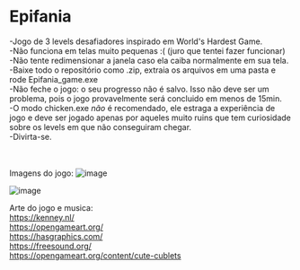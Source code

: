 # Epifania
-Jogo de 3 levels desafiadores inspirado em World's Hardest Game.  <br>
-Não funciona em telas muito pequenas :( (juro que tentei fazer funcionar) <br>
-Não tente redimensionar a janela caso ela caiba normalmente em sua tela. <br>
-Baixe todo o repositório como .zip, extraia os arquivos em uma pasta e rode Epifania_game.exe <br>
-Não feche o jogo: o seu progresso não é salvo.  Isso não deve ser um problema, pois o jogo provavelmente será concluido em menos de 15min. <br>
-O modo chicken.exe *não* é recomendado, ele estraga a experiência de jogo e deve ser jogado apenas por aqueles muito ruins que tem curiosidade sobre os levels em que não conseguiram chegar. <br>
-Divirta-se. <br>
<br>
<br>

Imagens do jogo:
![image](https://github.com/user-attachments/assets/19059114-4c60-4f28-bf66-c118336293b6)


![image](https://github.com/user-attachments/assets/da81bd51-128d-4ccb-83c2-ec9fe437560d)



Arte do jogo e musica:<br>
https://kenney.nl/<br>
https://opengameart.org/<br>
https://hasgraphics.com/<br>
https://freesound.org/<br>
https://opengameart.org/content/cute-cublets<br>

